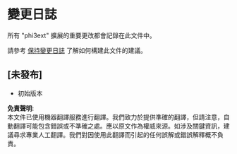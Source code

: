 # 變更日誌

所有 "phi3ext" 擴展的重要更改都會記錄在此文件中。

請參考 [保持變更日誌](http://keepachangelog.com/) 了解如何構建此文件的建議。

## [未發布]

- 初始版本

**免責聲明**:  
本文件已使用機器翻譯服務進行翻譯。我們致力於提供準確的翻譯，但請注意，自動翻譯可能包含錯誤或不準確之處。應以原文作為權威來源。如涉及關鍵資訊，建議尋求專業人工翻譯。我們對因使用此翻譯而引起的任何誤解或錯誤解釋概不負責。